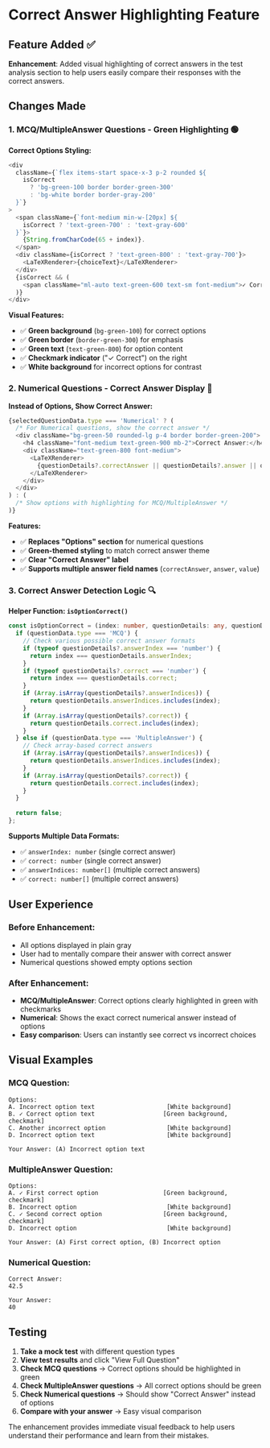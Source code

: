 # Correct Answer Highlighting Feature

## Feature Added ✅

**Enhancement**: Added visual highlighting of correct answers in the test analysis section to help users easily compare their responses with the correct answers.

## Changes Made

### **1. MCQ/MultipleAnswer Questions - Green Highlighting** 🟢

**Correct Options Styling:**
```typescript
<div 
  className={`flex items-start space-x-3 p-2 rounded ${
    isCorrect 
      ? 'bg-green-100 border border-green-300' 
      : 'bg-white border border-gray-200'
  }`}
>
  <span className={`font-medium min-w-[20px] ${
    isCorrect ? 'text-green-700' : 'text-gray-600'
  }`}>
    {String.fromCharCode(65 + index)}.
  </span>
  <div className={isCorrect ? 'text-green-800' : 'text-gray-700'}>
    <LaTeXRenderer>{choiceText}</LaTeXRenderer>
  </div>
  {isCorrect && (
    <span className="ml-auto text-green-600 text-sm font-medium">✓ Correct</span>
  )}
</div>
```

**Visual Features:**
- ✅ **Green background** (`bg-green-100`) for correct options
- ✅ **Green border** (`border-green-300`) for emphasis
- ✅ **Green text** (`text-green-800`) for option content
- ✅ **Checkmark indicator** ("✓ Correct") on the right
- ✅ **White background** for incorrect options for contrast

### **2. Numerical Questions - Correct Answer Display** 🔢

**Instead of Options, Show Correct Answer:**
```typescript
{selectedQuestionData.type === 'Numerical' ? (
  /* For Numerical questions, show the correct answer */
  <div className="bg-green-50 rounded-lg p-4 border border-green-200">
    <h4 className="font-medium text-green-900 mb-2">Correct Answer:</h4>
    <div className="text-green-800 font-medium">
      <LaTeXRenderer>
        {questionDetails?.correctAnswer || questionDetails?.answer || questionDetails?.value || 'Correct answer not available'}
      </LaTeXRenderer>
    </div>
  </div>
) : (
  /* Show options with highlighting for MCQ/MultipleAnswer */
)}
```

**Features:**
- ✅ **Replaces "Options" section** for numerical questions
- ✅ **Green-themed styling** to match correct answer theme
- ✅ **Clear "Correct Answer" label**
- ✅ **Supports multiple answer field names** (`correctAnswer`, `answer`, `value`)

### **3. Correct Answer Detection Logic** 🔍

**Helper Function: `isOptionCorrect()`**
```typescript
const isOptionCorrect = (index: number, questionDetails: any, questionData: AttemptDoc['perQuestion'][0]) => {
  if (questionData.type === 'MCQ') {
    // Check various possible correct answer formats
    if (typeof questionDetails?.answerIndex === 'number') {
      return index === questionDetails.answerIndex;
    }
    if (typeof questionDetails?.correct === 'number') {
      return index === questionDetails.correct;
    }
    if (Array.isArray(questionDetails?.answerIndices)) {
      return questionDetails.answerIndices.includes(index);
    }
    if (Array.isArray(questionDetails?.correct)) {
      return questionDetails.correct.includes(index);
    }
  } else if (questionData.type === 'MultipleAnswer') {
    // Check array-based correct answers
    if (Array.isArray(questionDetails?.answerIndices)) {
      return questionDetails.answerIndices.includes(index);
    }
    if (Array.isArray(questionDetails?.correct)) {
      return questionDetails.correct.includes(index);
    }
  }
  
  return false;
};
```

**Supports Multiple Data Formats:**
- ✅ `answerIndex: number` (single correct answer)
- ✅ `correct: number` (single correct answer)
- ✅ `answerIndices: number[]` (multiple correct answers)
- ✅ `correct: number[]` (multiple correct answers)

## User Experience

### **Before Enhancement:**
- All options displayed in plain gray
- User had to mentally compare their answer with correct answer
- Numerical questions showed empty options section

### **After Enhancement:**
- **MCQ/MultipleAnswer**: Correct options clearly highlighted in green with checkmarks
- **Numerical**: Shows the exact correct numerical answer instead of options
- **Easy comparison**: Users can instantly see correct vs incorrect choices

## Visual Examples

### **MCQ Question:**
```
Options:
A. Incorrect option text                    [White background]
B. ✓ Correct option text                   [Green background, checkmark]
C. Another incorrect option                 [White background]
D. Incorrect option text                    [White background]

Your Answer: (A) Incorrect option text
```

### **MultipleAnswer Question:**
```
Options:
A. ✓ First correct option                  [Green background, checkmark]
B. Incorrect option                         [White background]
C. ✓ Second correct option                 [Green background, checkmark]
D. Incorrect option                         [White background]

Your Answer: (A) First correct option, (B) Incorrect option
```

### **Numerical Question:**
```
Correct Answer:
42.5

Your Answer: 
40
```

## Testing

1. **Take a mock test** with different question types
2. **View test results** and click "View Full Question"
3. **Check MCQ questions** → Correct options should be highlighted in green
4. **Check MultipleAnswer questions** → All correct options should be green
5. **Check Numerical questions** → Should show "Correct Answer" instead of options
6. **Compare with your answer** → Easy visual comparison

The enhancement provides immediate visual feedback to help users understand their performance and learn from their mistakes.
